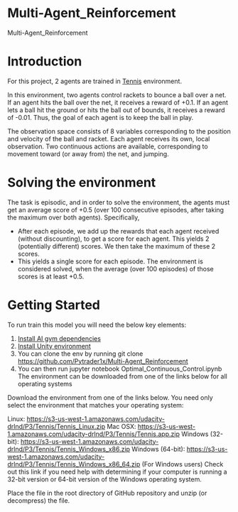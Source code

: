# Multi-Agent_Reinforcement
Multi-Agent_Reinforcement

# Introduction

For this project, 2 agents are trained in [Tennis](https://github.com/Unity-Technologies/ml-agents/blob/master/docs/Learning-Environment-Examples.md#tennis) environment.

In this environment, two agents control rackets to bounce a ball over a net. If an agent hits the ball over the net, it receives a reward of +0.1. If an agent lets a ball hit the ground or hits the ball out of bounds, it receives a reward of -0.01. Thus, the goal of each agent is to keep the ball in play.

The observation space consists of 8 variables corresponding to the position and velocity of the ball and racket. Each agent receives its own, local observation. Two continuous actions are available, corresponding to movement toward (or away from) the net, and jumping.

# Solving the environment
The task is episodic, and in order to solve the environment, the agents must get an average score of +0.5 (over 100 consecutive episodes, after taking the maximum over both agents). Specifically,

- After each episode, we add up the rewards that each agent received (without discounting), to get a score for each agent. This yields 2 (potentially different) scores. We then take the maximum of these 2 scores.
- This yields a single score for each episode.
The environment is considered solved, when the average (over 100 episodes) of those scores is at least +0.5.


# Getting Started

To run train this model you will need the below key elements:

1. [Install AI gym dependencies](https://github.com/udacity/deep-reinforcement-learning#dependencies)
2. [Install Unity environment](https://github.com/udacity/deep-reinforcement-learning#dependencies)
3. You can clone the env by running git clone https://github.com/Pytrader1x/Multi-Agent_Reinforcement
4. You can then run jupyter notebook Optimal_Continuous_Control.ipynb
The environment can be downloaded from one of the links below for all operating systems

Download the environment from one of the links below. You need only select the environment that matches your operating system:

Linux: https://s3-us-west-1.amazonaws.com/udacity-drlnd/P3/Tennis/Tennis_Linux.zip
Mac OSX: https://s3-us-west-1.amazonaws.com/udacity-drlnd/P3/Tennis/Tennis.app.zip
Windows (32-bit): https://s3-us-west-1.amazonaws.com/udacity-drlnd/P3/Tennis/Tennis_Windows_x86.zip
Windows (64-bit): https://s3-us-west-1.amazonaws.com/udacity-drlnd/P3/Tennis/Tennis_Windows_x86_64.zip
(For Windows users) Check out this link if you need help with determining if your computer is running a 32-bit version or 64-bit version of the Windows operating system.

Place the file in the root directory of GitHub repository and unzip (or decompress) the file.
